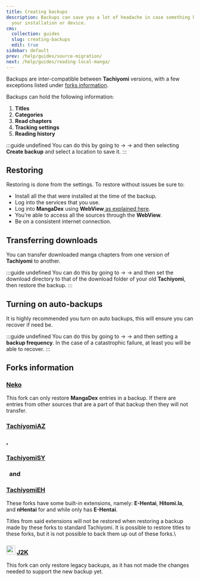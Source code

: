 ```yaml
---
title: Creating backups
description: Backups can save you a lot of headache in case something happens to
  your installation or device.
cms:
  collection: guides
  slug: creating-backups
  edit: true
sidebar: default
prev: /help/guides/source-migration/
next: /help/guides/reading-local-manga/
---
```

Backups are inter-compatible between **Tachiyomi** versions, with a few exceptions listed under [forks information](#forks-information).

Backups can hold the following information:

1. **Titles**
2. **Categories**
3. **Read chapters**
4. **Tracking settings**
5. **Reading history**

:::guide undefined
You can do this by going to <Navigation item="more"/> → <Navigation item="settings"/> → <Navigation item="settings_backup"/> and then selecting **Create backup** and select a location to save it.
:::

## Restoring

Restoring is done from the <Navigation item="settings_backup"/> settings. To restore without issues be sure to:

* Install all the <Navigation item="tab_extensions"/> that were installed at the time of the backup.
* Log into the <Navigation item="settings_tracking"/> services that you use.
* Log into **MangaDex** using **WebView**[ as explained here](/help/faq/#no-results-when-searching).
* You're able to access all the sources through the **WebView**.
* Be on a consistent internet connection.

## Transferring downloads

You can transfer downloaded manga chapters from one version of **Tachiyomi** to another.

:::guide undefined
You can do this by going to <Navigation item="more"/> → <Navigation item="settings"/> → <Navigation item="settings_downloads"/> and then set the download directory to that of the download folder of your old **Tachiyomi**, then restore the backup.
:::

## Turning on auto-backups

It is highly recommended you turn on auto backups, this will ensure you can recover if need be.

:::guide undefined
You can do this by going to <Navigation item="more"/> → <Navigation item="settings"/> → <Navigation item="settings_backup"/> and then setting a **backup frequency**. In the case of a catastrophic failure, at least you will be able to recover.
:::

## Forks information

<div class="contentHeader contentIcon">
    <g-image class="inline align-top" src="/img/forks_logo-neko.png" width="28" height="28" fit="contain" immediate />
    <h3><a href="/forks/Neko">Neko</a></h3>
</div>

This fork can only restore **MangaDex** entries in a backup. If there are entries from other sources that are a part of that backup then they will not transfer.

<div class="contentHeader contentIcon">
    <g-image class="inline align-top" src="/img/forks_logo-az.png" width="28" height="28" fit="contain" immediate />
    <h3><a href="/forks/TachiyomiAZ/">TachiyomiAZ</a></h3>
    <h3 style="margin-right: 0.25rem;">, </h3>
    <g-image class="inline align-top" src="/img/forks_logo-sy.png" width="28" height="28" fit="contain" immediate />
    <h3><a href="/forks/TachiyomiSY/">TachiyomiSY</a></h3>
    <h3 style="margin-left: 0.5rem; margin-right: 0.25rem;"> and </h3>
    <g-image class="inline align-top" src="/img/forks_logo-eh.png" width="28" height="28" fit="contain" immediate />
    <h3><a href="/forks/TachiyomiEH/">TachiyomiEH</a></h3>
</div>

These forks have some built-in extensions, namely: **E-Hentai**, **Hitomi.la**, and **nHentai** for <Navigation item="tachiyomiaz" /> and <Navigation item="tachiyomieh" /> while <Navigation item="tachiyomisy" /> only has **E-Hentai**.

Titles from said extensions will not be restored when restoring a backup made by these forks to standard Tachiyomi. It is possible to restore titles to these forks, but it is not possible to back them up out of these forks.\


### <img class="forkIconBefore" src="/assets/forks_logo-j2k.png" width="24" height="24" /> [J2K](/forks/TachiyomiJ2K)
This fork can only restore legacy backups, as it has not made the changes needed to support the new backup yet.